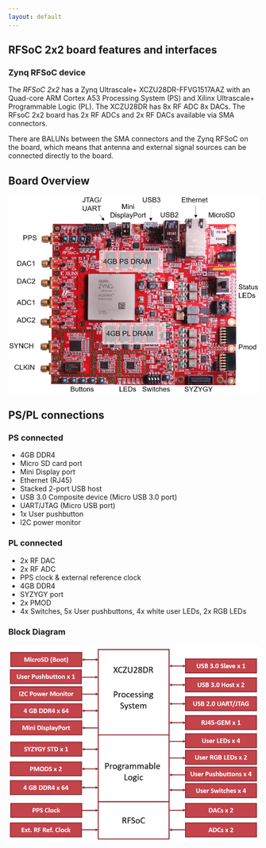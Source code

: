 ```yaml
---
layout: default
---
```


## RFSoC 2x2 board features and interfaces

### Zynq RFSoC device

The *RFSoC 2x2* has a Zynq Ultrascale+ XCZU28DR-FFVG1517AAZ with an Quad-core ARM Cortex A53 Processing System (PS) and Xilinx Ultrascale+ Programmable Logic (PL). The XCZU28DR has 8x RF ADC 8x DACs. The RFsoC 2x2 board has 2x RF ADCs and 2x RF DACs available via SMA connectors. 

There are BALUNs between the SMA connectors and the Zynq RFSoC on the board, which means that antenna and external signal sources can be connected directly to the board. 

## Board Overview

![](./images/rfsoc2x2_hardware.png)

## PS/PL connections

### PS connected

* 4GB DDR4
* Micro SD card port
* Mini Display port
* Ethernet (RJ45)
* Stacked 2-port USB host
* USB 3.0 Composite device (Micro USB 3.0 port)
* UART/JTAG (Micro USB port)
* 1x User pushbutton
* I2C power monitor

### PL connected

* 2x RF DAC
* 2x RF ADC
* PPS clock & external reference clock
* 4GB DDR4
* SYZYGY port
* 2x PMOD
* 4x Switches, 5x User pushbuttons, 4x white user LEDs, 2x RGB LEDs   

### Block Diagram

![](./images/rfsoc2x2_block_diagram.png)




